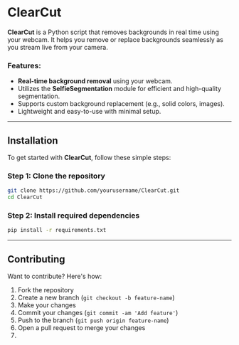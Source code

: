 # ClearCut

**ClearCut** is a Python script that removes backgrounds in real time using your webcam. It helps you remove or replace backgrounds seamlessly as you stream live from your camera.

### Features:

* **Real-time background removal** using your webcam.
* Utilizes the **SelfieSegmentation** module for efficient and high-quality segmentation.
* Supports custom background replacement (e.g., solid colors, images).
* Lightweight and easy-to-use with minimal setup.

---

## Installation

To get started with **ClearCut**, follow these simple steps:

### Step 1: Clone the repository

```bash
git clone https://github.com/yourusername/ClearCut.git
cd ClearCut
```

### Step 2: Install required dependencies

```bash
pip install -r requirements.txt
```

---

## Contributing

Want to contribute? Here's how:

1. Fork the repository
2. Create a new branch (`git checkout -b feature-name`)
3. Make your changes
4. Commit your changes (`git commit -am 'Add feature'`)
5. Push to the branch (`git push origin feature-name`)
6. Open a pull request to merge your changes
7. 

